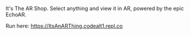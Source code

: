It's The AR Shop. Select anything and view it in AR, powered by the epic EchoAR.

Run here: https://ItsAnARThing.codealt1.repl.co
